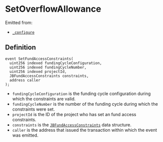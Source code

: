 # SetOverflowAllowance

Emitted from:

* [`_configure`](/api/contracts/or-controllers/jbcontroller/write/-_configure.md)

## Definition

```solidity
event SetFundAccessConstraints(
  uint256 indexed fundingCycleConfiguration,
  uint256 indexed fundingCycleNumber,
  uint256 indexed projectId,
  JBFundAccessConstraints constraints,
  address caller
);
```

* `fundingCycleConfiguration` is the funding cycle configuration during which the constraints are valid.
* `fundingCycleNumber` is the number of the funding cycle during which the constraints were set.
* `projectId` is the ID of the project who has set an fund access constraints.
* `constraints` is the [`JBFundAccessConstraints`](/api/data-structures/jbfundaccessconstraints.md) data structure.
* `caller` is the address that issued the transaction within which the event was emitted.
